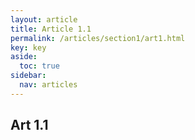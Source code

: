 ```yaml
---
layout: article
title: Article 1.1
permalink: /articles/section1/art1.html
key: key
aside:
  toc: true
sidebar:
  nav: articles
---
```


## Art 1.1


